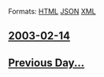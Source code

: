 
Formats: [HTML](2003/02/14/index.html)  [JSON](2003/02/14/index.json)  [XML](2003/02/14/index.xml)  

## [2003-02-14](/news/2003/02/14/index.md)

## [Previous Day...](/news/2003/02/13/index.md)


